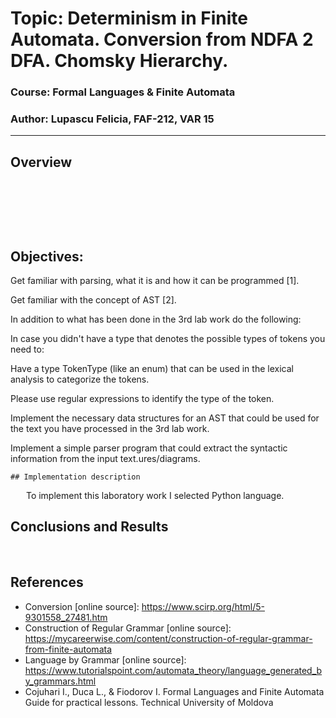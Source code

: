 # Topic: Determinism in Finite Automata. Conversion from NDFA 2 DFA. Chomsky Hierarchy.

### Course: Formal Languages & Finite Automata

### Author: Lupascu Felicia, FAF-212, VAR 15
----------------------------------------------

## Overview
<p align="justify">&ensp;&ensp;&ensp;  <p>

<p align="justify">&ensp;&ensp;&ensp;  <p>

<p align="justify">&ensp;&ensp;&ensp;  <p>

## Objectives:
Get familiar with parsing, what it is and how it can be programmed [1].

Get familiar with the concept of AST [2].

In addition to what has been done in the 3rd lab work do the following:

In case you didn't have a type that denotes the possible types of tokens you need to:

Have a type TokenType (like an enum) that can be used in the lexical analysis to categorize the tokens.

Please use regular expressions to identify the type of the token.

Implement the necessary data structures for an AST that could be used for the text you have processed in the 3rd lab work.

Implement a simple parser program that could extract the syntactic information from the input text.ures/diagrams.



    ## Implementation description
<p align="justify">&ensp;&ensp;&ensp; To implement this laboratory work I selected Python language.  <p>






## Conclusions and Results
<p align="justify">&ensp;&ensp;&ensp; <p>


    
## References

-   Conversion [online source]: https://www.scirp.org/html/5-9301558_27481.htm
-   Construction of Regular Grammar [online source]: https://mycareerwise.com/content/construction-of-regular-grammar-from-finite-automata
-   Language by Grammar [online source]: https://www.tutorialspoint.com/automata_theory/language_generated_by_grammars.html
-   Cojuhari I., Duca L., & Fiodorov I. Formal Languages and Finite Automata Guide for practical lessons. Technical University of Moldova
